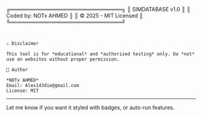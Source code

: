 
╔══════════════════════════════╗
║     SIMDATABASE v1.0          ║
║  Coded by: NOTx AHMED        ║
║  © 2025 - MIT Licensed       ║
╚══════════════════════════════╝
```


⚠️ Disclaimer

This tool is for *educational* and *authorized testing* only. Do *not* use on websites without proper permission.

📧 Author

*NOTx AHMED*  
Email: Alex143die@gmail.com  
License: MIT
```

---

Let me know if you want it styled with badges, or auto-run features.
